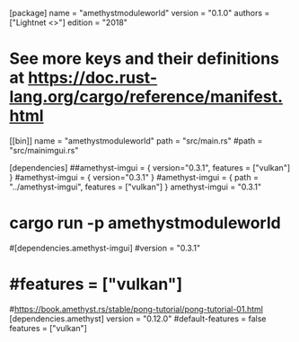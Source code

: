 [package]
name = "amethystmoduleworld"
version = "0.1.0"
authors = ["Lightnet <>"]
edition = "2018"

# See more keys and their definitions at https://doc.rust-lang.org/cargo/reference/manifest.html

[[bin]]
name = "amethystmoduleworld"
path = "src/main.rs"
#path = "src/mainimgui.rs"


[dependencies]
##amethyst-imgui = { version="0.3.1", features = ["vulkan"] }
#amethyst-imgui = { version="0.3.1" }
#amethyst-imgui = { path = "../amethyst-imgui", features = ["vulkan"] }
amethyst-imgui = "0.3.1"

# cargo run -p amethystmoduleworld
#[dependencies.amethyst-imgui]
#version = "0.3.1"
# #features = ["vulkan"]

#https://book.amethyst.rs/stable/pong-tutorial/pong-tutorial-01.html
[dependencies.amethyst]
version = "0.12.0"
#default-features = false
features = ["vulkan"]
